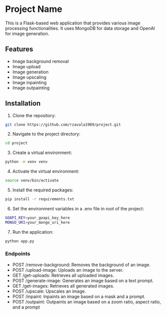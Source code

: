 # Project Name

This is a Flask-based web application that provides various image processing functionalities. It uses MongoDB for data storage and OpenAI for image generation.

## Features

- Image background removal
- Image upload
- Image generation
- Image upscaling
- Image inpainting
- Image outpainting

## Installation

1. Clone the repository:
```bash
git clone https://github.com/rzavala1989/project.git
```
2. Navigate to the project directory:
```bash
cd project
```
3. Create a virtual environment:
```bash
python -m venv venv
```
4. Activate the virtual environment:
```bash
source venv/bin/activate
```

5. Install the required packages:
```bash
pip install -r requirements.txt
```

6. Set the environment variables in a .env file in root of the project:
```bash
GOAPI_KEY=your_goapi_key_here
MONGO_URI=your_mongo_uri_here
```

7. Run the application:
```bash
python app.py
```

### Endpoints

- POST /remove-background: Removes the background of an image.
- POST /upload-image: Uploads an image to the server.
- GET /get-uploads: Retrieves all uploaded images.
- POST /generate-image: Generates an image based on a text prompt.
- GET /get-images: Retrieves all generated images.
- POST /upscale: Upscales an image.
- POST /inpaint: Inpaints an image based on a mask and a prompt.
- POST /outpaint: Outpaints an image based on a zoom ratio, aspect ratio, and a prompt



